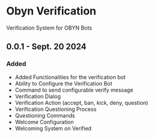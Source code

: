 # Obyn Verification

Verification System for OBYN Bots

## 0.0.1 - Sept. 20 2024

### Added
- Added Functionalities for the verification bot
- Ability to Configure the Verification Bot
- Command to send configurable verify message
- Verification Dialog
- Verification Action (accept, ban, kick, deny, question)
- Verification Questioning Process
- Questioning Commands
- Welcome Configuration
- Welcoming System on Verified
